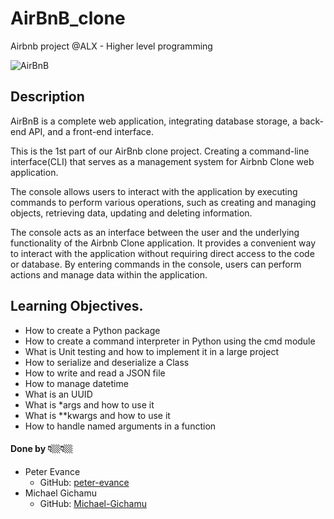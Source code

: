 # AirBnB_clone
Airbnb  project @ALX - Higher level programming

![AirBnB](assets/hbnb_logo.png)

## Description

AirBnB is a complete web application, integrating database storage, a back-end API, and a front-end interface.

This is the 1st part of our AirBnb clone project. Creating a command-line interface(CLI) that serves as a management system for Airbnb Clone web application.

The console allows users to interact with the application by executing commands to perform various operations, such as creating and managing objects, retrieving data, updating and deleting information.

The console acts as an interface between the user and the underlying functionality of the Airbnb Clone application. It provides a convenient way to interact with the application without requiring direct access to the code or database. By entering commands in the console, users can perform actions and manage data within the application.

## Learning Objectives.

* How to create a Python package
* How to create a command interpreter in Python using the cmd module
* What is Unit testing and how to implement it in a large project
* How to serialize and deserialize a Class
* How to write and read a JSON file
* How to manage datetime
* What is an UUID
* What is \*args and how to use it
* What is \*\*kwargs and how to use it
* How to handle named arguments in a function

#### Done by 👇🏼👇🏼
- Peter Evance
  - GitHub: [peter-evance](https://github.com/peter-evance)
- Michael Gichamu
  - GitHub: [Michael-Gichamu](https://github.com/Michael-Gichamu)
